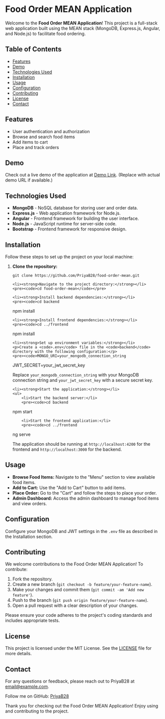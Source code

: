 <!DOCTYPE html>
<html lang="en">
<head>
    <meta charset="UTF-8">
    <meta name="viewport" content="width=device-width, initial-scale=1.0">
    
</head>
<body>

<h1>Food Order MEAN Application</h1>

<p>Welcome to the <strong>Food Order MEAN Application</strong>! This project is a full-stack web application built using the MEAN stack (MongoDB, Express.js, Angular, and Node.js) to facilitate food ordering.</p>

<h2>Table of Contents</h2>
<ul>
    <li><a href="#features">Features</a></li>
    <li><a href="#demo">Demo</a></li>
    <li><a href="#technologies-used">Technologies Used</a></li>
    <li><a href="#installation">Installation</a></li>
    <li><a href="#usage">Usage</a></li>
    <li><a href="#configuration">Configuration</a></li>
    <li><a href="#contributing">Contributing</a></li>
    <li><a href="#license">License</a></li>
    <li><a href="#contact">Contact</a></li>
</ul>

<h2 id="features">Features</h2>
<ul>
    <li>User authentication and authorization</li>
    <li>Browse and search food items</li>
    <li>Add items to cart</li>
    <li>Place and track orders</li>
<!--     <li>Admin dashboard to manage food items and orders</li> -->
</ul>

<h2 id="demo">Demo</h2>
<p>Check out a live demo of the application at <a href="https://food-frontend-92qe.onrender.com/">Demo Link</a>. (Replace with actual demo URL if available.)</p>

<h2 id="technologies-used">Technologies Used</h2>
<ul>
    <li><strong>MongoDB</strong> - NoSQL database for storing user and order data.</li>
    <li><strong>Express.js</strong> - Web application framework for Node.js.</li>
    <li><strong>Angular</strong> - Frontend framework for building the user interface.</li>
    <li><strong>Node.js</strong> - JavaScript runtime for server-side code.</li>
    <li><strong>Bootstrap</strong> - Frontend framework for responsive design.</li>
</ul>

<h2 id="installation">Installation</h2>
<p>Follow these steps to set up the project on your local machine:</p>
<ol>
    <li><strong>Clone the repository:</strong></li>
    <pre><code>git clone https://github.com/PriyaB28/food-order-mean.git</code></pre>
    
    <li><strong>Navigate to the project directory:</strong></li>
    <pre><code>cd food-order-mean</code></pre>
    
    <li><strong>Install backend dependencies:</strong></li>
    <pre><code>cd backend
npm install</code></pre>
    
    <li><strong>Install frontend dependencies:</strong></li>
    <pre><code>cd ../frontend
npm install</code></pre>
    
    <li><strong>Set up environment variables:</strong></li>
    <p>Create a <code>.env</code> file in the <code>backend</code> directory with the following configuration:</p>
    <pre><code>MONGO_URI=your_mongodb_connection_string
JWT_SECRET=your_jwt_secret_key</code></pre>
    <p>Replace <code>your_mongodb_connection_string</code> with your MongoDB connection string and <code>your_jwt_secret_key</code> with a secure secret key.</p>
    
    <li><strong>Start the application:</strong></li>
    <ul>
        <li>Start the backend server:</li>
        <pre><code>cd backend
npm start</code></pre>
        
        <li>Start the frontend application:</li>
        <pre><code>cd ../frontend
ng serve</code></pre>
        <p>The application should be running at <code>http://localhost:4200</code> for the frontend and <code>http://localhost:3000</code> for the backend.</p>
    </ul>
</ol>

<h2 id="usage">Usage</h2>
<ul>
    <li><strong>Browse Food Items:</strong> Navigate to the "Menu" section to view available food items.</li>
    <li><strong>Add to Cart:</strong> Use the "Add to Cart" button to add items.</li>
    <li><strong>Place Order:</strong> Go to the "Cart" and follow the steps to place your order.</li>
    <li><strong>Admin Dashboard:</strong> Access the admin dashboard to manage food items and view orders.</li>
</ul>

<h2 id="configuration">Configuration</h2>
<p>Configure your MongoDB and JWT settings in the <code>.env</code> file as described in the Installation section.</p>

<h2 id="contributing">Contributing</h2>
<p>We welcome contributions to the Food Order MEAN Application! To contribute:</p>
<ol>
    <li>Fork the repository.</li>
    <li>Create a new branch (<code>git checkout -b feature/your-feature-name</code>).</li>
    <li>Make your changes and commit them (<code>git commit -am 'Add new feature'</code>).</li>
    <li>Push to the branch (<code>git push origin feature/your-feature-name</code>).</li>
    <li>Open a pull request with a clear description of your changes.</li>
</ol>
<p>Please ensure your code adheres to the project's coding standards and includes appropriate tests.</p>

<h2 id="license">License</h2>
<p>This project is licensed under the MIT License. See the <a href="LICENSE">LICENSE</a> file for more details.</p>

<h2 id="contact">Contact</h2>
<p>For any questions or feedback, please reach out to PriyaB28 at <a href="mailto:email@example.com">email@example.com</a>.</p>
<p>Follow me on GitHub: <a href="https://github.com/PriyaB28">PriyaB28</a></p>

<p>Thank you for checking out the Food Order MEAN Application! Enjoy using and contributing to the project.</p>

</body>
</html>
